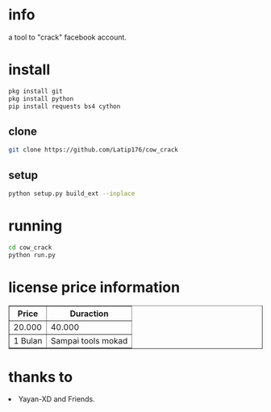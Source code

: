 # info
a tool to "crack" facebook account.
# install
```BASH
pkg install git
pkg install python
pip install requests bs4 cython
```
## clone
```BASH
git clone https://github.com/Latip176/cow_crack
```
## setup
```BASH
python setup.py build_ext --inplace
```
# running
```BASH
cd cow_crack
python run.py
```
# license price information
<table border="1">
<tr>
<th>Price</th>
<th>Duraction</th>
</tr>
<tr>
<td>20.000</td>
<td>40.000</td>
</tr>
<tr>
<td>1 Bulan</td>
<td>Sampai tools mokad</td>
</tr>
</table>
<h1>thanks to</h1>
<li> Yayan-XD and Friends. </li>
